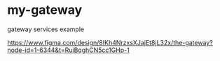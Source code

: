 # my-gateway
gateway services example

https://www.figma.com/design/8IKh4NrzxsXJajEt8jL32x/the-gateway?node-id=1-6344&t=RuiBqghCN5cc1GHp-1
